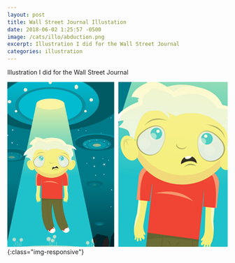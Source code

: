 ```yaml
---
layout: post
title: Wall Street Journal Illustation
date: 2018-06-02 1:25:57 -0500
image: /cats/illo/abduction.png
excerpt: Illustration I did for the Wall Street Journal
categories: illustration
---
```


Illustration I did for the Wall Street Journal

![image-title-here](/assets/img/cats/illo/abduction.png){:class="img-responsive"}

